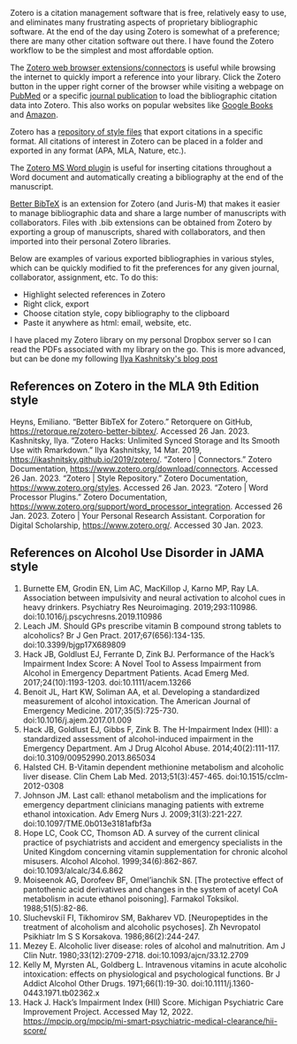Zotero is a citation management software that is free, relatively easy to use, and eliminates many frustrating aspects of proprietary bibliographic software. At the end of the day using Zotero is somewhat of a preference; there are many other citation software out there. I have found the Zotero workflow to be the simplest and most affordable option.

The [Zotero web browser extensions/connectors](https://www.zotero.org/download/connectors) is useful while browsing the internet to quickly import a reference into your library. Click the Zotero button in the upper right corner of the browser while visiting a webpage on [PubMed](https://pubmed.ncbi.nlm.nih.gov/) or a specific [journal publication](https://onlinelibrary.wiley.com/doi/10.1111/add.16127) to load the bibliographic citation data into Zotero. This also works on popular websites like [Google Books](https://www.google.com/books/edition/_/PoclDwAAQBAJ) and [Amazon](https://a.co/d/f2DBdAt).

Zotero has a [repository of style files](https://www.zotero.org/styles) that export citations in a specific format. All citations of interest in Zotero can be placed in a folder and exported in any format (APA, MLA, Nature, etc.).

The [Zotero MS Word plugin](https://www.zotero.org/support/word_processor_integration) is useful for inserting citations throughout a Word document and automatically creating a bibliography at the end of the manuscript. 

[Better BibTeX](https://retorque.re/zotero-better-bibtex/) is an extension for Zotero (and Juris-M) that makes it easier to manage bibliographic data and share a large number of manuscripts with collaborators. Files with .bib extensions can be obtained from Zotero by exporting a group of manuscripts, shared with collaborators, and then imported into their personal Zotero libraries.

Below are examples of various exported bibliographies in various styles, which can be quickly modified to fit the preferences for any given journal, collaborator, assignment, etc. To do this: 

* Highlight selected references in Zotero
* Right click, export
* Choose citation style, copy bibliography to the clipboard
* Paste it anywhere as html: email, website, etc.

I have placed my Zotero library on my personal Dropbox server so I can read the PDFs associated with my library on the go. This is more advanced, but can be done my following [Ilya Kashnitsky's blog post](https://ikashnitsky.github.io/2019/zotero/)


## References on Zotero in the MLA 9th Edition style

Heyns, Emiliano. “Better BibTeX for Zotero.” Retorquere on GitHub, https://retorque.re/zotero-better-bibtex/. Accessed 26 Jan. 2023.
Kashnitsky, Ilya. “Zotero Hacks: Unlimited Synced Storage and Its Smooth Use with Rmarkdown.” Ilya Kashnitsky, 14 Mar. 2019, https://ikashnitsky.github.io/2019/zotero/.
“Zotero | Connectors.” Zotero Documentation, https://www.zotero.org/download/connectors. Accessed 26 Jan. 2023.
“Zotero | Style Repository.” Zotero Documentation, https://www.zotero.org/styles. Accessed 26 Jan. 2023.
“Zotero | Word Processor Plugins.” Zotero Documentation, https://www.zotero.org/support/word_processor_integration. Accessed 26 Jan. 2023.
Zotero | Your Personal Research Assistant. Corporation for Digital Scholarship, https://www.zotero.org/. Accessed 30 Jan. 2023.


## References on Alcohol Use Disorder in JAMA style

1. Burnette EM, Grodin EN, Lim AC, MacKillop J, Karno MP, Ray LA. Association between impulsivity and neural activation to alcohol cues in heavy drinkers. Psychiatry Res Neuroimaging. 2019;293:110986. doi:10.1016/j.pscychresns.2019.110986
2. Leach JM. Should GPs prescribe vitamin B compound strong tablets to alcoholics? Br J Gen Pract. 2017;67(656):134-135. doi:10.3399/bjgp17X689809
3. Hack JB, Goldlust EJ, Ferrante D, Zink BJ. Performance of the Hack’s Impairment Index Score: A Novel Tool to Assess Impairment from Alcohol in Emergency Department Patients. Acad Emerg Med. 2017;24(10):1193-1203. doi:10.1111/acem.13266
4. Benoit JL, Hart KW, Soliman AA, et al. Developing a standardized measurement of alcohol intoxication. The American Journal of Emergency Medicine. 2017;35(5):725-730. doi:10.1016/j.ajem.2017.01.009
5. Hack JB, Goldlust EJ, Gibbs F, Zink B. The H-Impairment Index (HII): a standardized assessment of alcohol-induced impairment in the Emergency Department. Am J Drug Alcohol Abuse. 2014;40(2):111-117. doi:10.3109/00952990.2013.865034
6. Halsted CH. B-Vitamin dependent methionine metabolism and alcoholic liver disease. Clin Chem Lab Med. 2013;51(3):457-465. doi:10.1515/cclm-2012-0308
7. Johnson JM. Last call: ethanol metabolism and the implications for emergency department clinicians managing patients with extreme ethanol intoxication. Adv Emerg Nurs J. 2009;31(3):221-227. doi:10.1097/TME.0b013e3181afbf3a
8. Hope LC, Cook CC, Thomson AD. A survey of the current clinical practice of psychiatrists and accident and emergency specialists in the United Kingdom concerning vitamin supplementation for chronic alcohol misusers. Alcohol Alcohol. 1999;34(6):862-867. doi:10.1093/alcalc/34.6.862
9. Moiseenok AG, Dorofeev BF, Omel’ianchik SN. [The protective effect of pantothenic acid derivatives and changes in the system of acetyl CoA metabolism in acute ethanol poisoning]. Farmakol Toksikol. 1988;51(5):82-86.
10. Sluchevskiĭ FI, Tikhomirov SM, Bakharev VD. [Neuropeptides in the treatment of alcoholism and alcoholic psychoses]. Zh Nevropatol Psikhiatr Im S S Korsakova. 1986;86(2):244-247.
11. Mezey E. Alcoholic liver disease: roles of alcohol and malnutrition. Am J Clin Nutr. 1980;33(12):2709-2718. doi:10.1093/ajcn/33.12.2709
12. Kelly M, Myrsten AL, Goldberg L. Intravenous vitamins in acute alcoholic intoxication: effects on physiological and psychological functions. Br J Addict Alcohol Other Drugs. 1971;66(1):19-30. doi:10.1111/j.1360-0443.1971.tb02362.x
13. Hack J. Hack’s Impairment Index (HII) Score. Michigan Psychiatric Care Improvement Project. Accessed May 12, 2022. https://mpcip.org/mpcip/mi-smart-psychiatric-medical-clearance/hii-score/
